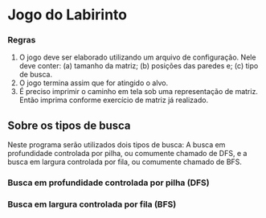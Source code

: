 # Jogo do Labirinto

### Regras

<ol>
  <li>O jogo deve ser elaborado utilizando um arquivo de configuração. Nele deve conter: (a) tamanho da matriz; (b) posições das paredes e; (c) tipo de busca.</li>
  <li> O jogo termina assim que for atingido o alvo.</li>
  <li>É preciso imprimir o caminho em tela sob uma representação de matriz. Então imprima conforme exercício de matriz já realizado.</li>
</ol>

## Sobre os tipos de busca

Neste programa serão utilizados dois tipos de busca: A busca em profundidade controlada por pilha, ou comumente chamado de DFS, e a busca em largura controlada por fila, ou comumente chamado de BFS.

### Busca em profundidade controlada por pilha (DFS)

### Busca em largura controlada por fila (BFS)
